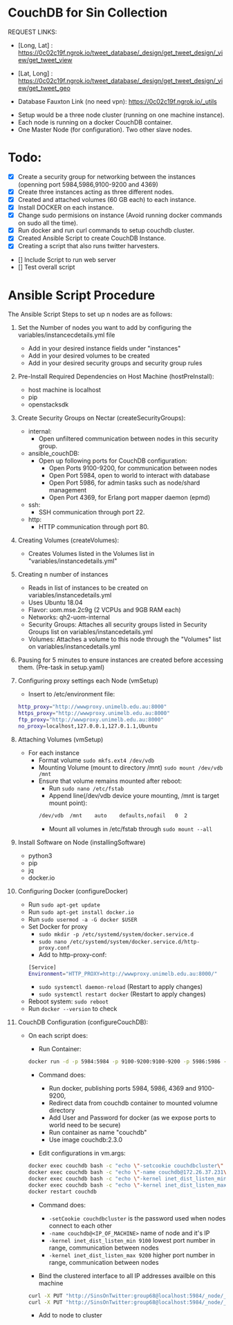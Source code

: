 # CouchDB for Sin Collection

REQUEST LINKS:
- [Long, Lat] : https://0c02c19f.ngrok.io/tweet_database/_design/get_tweet_design/_view/get_tweet_view

- [Lat, Long] : https://0c02c19f.ngrok.io/tweet_database/_design/get_tweet_design/_view/get_tweet_geo

- Database Fauxton Link (no need vpn): https://0c02c19f.ngrok.io/_utils

* Setup would be a three node cluster (running on one machine instance). 
* Each node is running on a docker CouchDB container.
* One Master Node (for configuration). Two other slave nodes.

# Todo:

- [x] Create a security group for networking between the instances (openning port 5984,5986,9100-9200 and 4369)
- [x] Create three instances acting as three different nodes.
- [x] Created and attached volumes (60 GB each) to each instance.
- [x] Install DOCKER on each instance.
- [x] Change sudo permisions on instance (Avoid running docker commands on sudo all the time).
- [x] Run docker and run curl commands to setup couchdb cluster.
- [x] Created Ansible Script to create CouchDB Instance.
- [x] Creating a script that also runs twitter harvesters.
- [] Include Script to run web server
- [] Test overall script 

# Ansible Script Procedure

The Ansible Script Steps to set up n nodes are as follows:

1. Set the Number of nodes you want to add by configuring the variables/instancecdetails.yml file
	- Add in your desired instance fields under "instances"
	- Add in your desired volumes to be created
	- Add in your desired security groups and security group rules

2. Pre-Install Required Dependencies on Host Machine (hostPreInstall):
	- host machine is localhost
	- pip
	- openstacksdk

3. Create Security Groups on Nectar (createSecurityGroups):
	- internal:
		- Open unfiltered communication between nodes in this security group.
	- ansible_couchDB:
		- Open up following ports for CouchDB configuration:
			- Open Ports 9100-9200, for communication between nodes
			- Open Port 5984, open to world to interact with database
			- Open Port 5986, for admin tasks such as node/shard management
			- Open Port 4369, for Erlang port mapper daemon (epmd)
	- ssh:
		- SSH communication through port 22.
	- http:
		- HTTP communication through port 80.

4. Creating Volumes (createVolumes): 
	- Creates Volumes listed in the Volumes list in "variables/instancedetails.yml"

4. Creating n number of instances
	- Reads in list of instances to be created on variables/instancedetails.yml
	- Uses Ubuntu 18.04
	- Flavor: uom.mse.2c9g (2 VCPUs and 9GB RAM each)
	- Networks: qh2-uom-internal
	- Security Groups: Attaches all security groups listed in Security Groups list on variables/instancedetails.yml
	- Volumes: Attaches a volume to this node through the "Volumes" list on variables/instancedetails.yml

5. Pausing for 5 minutes to ensure instances are created before accessing them. (Pre-task in setup.yaml)

6. Configuring proxy settings each Node (vmSetup)
	- Insert to /etc/environment file:
	```bash
	http_proxy="http://wwwproxy.unimelb.edu.au:8000"
	https_proxy="http://wwwproxy.unimelb.edu.au:8000"
	ftp_proxy="http://wwwproxy.unimelb.edu.au:8000"
	no_proxy=localhost,127.0.0.1,127.0.1.1,Ubuntu
	```
7. Attaching Volumes (vmSetup)
	- For each instance
		* Format volume `sudo mkfs.ext4 /dev/vdb`
		* Mounting Volume (mount to directory /mnt) `sudo mount /dev/vdb /mnt`
		* Ensure that volume remains mounted after reboot:
			* Run `sudo nano /etc/fstab`
			* Append line(/dev/vdb device youre mounting, /mnt is target mount point): 
			```bash
			/dev/vdb  /mnt    auto    defaults,nofail   0  2
			```
			* Mount all volumes in /etc/fstab through `sudo mount --all`

8. Install Software on Node (installingSoftware)
	- python3
	- pip
	- jq
	- docker.io	

9. Configuring Docker (configureDocker) 
	- Run `sudo apt-get update`
	- Run `sudo apt-get install docker.io`
	- Run `sudo usermod -a -G docker $USER`
	- Set Docker for proxy
		* `sudo mkdir -p /etc/systemd/system/docker.service.d`
		* `sudo nano /etc/systemd/system/docker.service.d/http-proxy.conf`
		* Add to http-proxy-conf:
		```bash
		[Service]
		Environment="HTTP_PROXY=http://wwwproxy.unimelb.edu.au:8000/"
		```
		* `sudo systemctl daemon-reload` (Restart to apply changes)
		* `sudo systemctl restart docker` (Restart to apply changes)
	- Reboot system: `sudo reboot`
	- Run `docker --version` to check

10. CouchDB Configuration (configureCouchDB):
	* On each script does:

		- Run Container:
		```bash
		docker run -d -p 5984:5984 -p 9100-9200:9100-9200 -p 5986:5986 -p 4369:4369 -e COUCHDB_USER=SinsOnTwitter -e COUCHDB_PASSWORD=group68 -v /mnt/couchdb/data:/opt/couchdb/data --name couchdb couchdb:2.3.0
		```
		- Command does:
			* Run docker, publishing ports 5984, 5986, 4369 and 9100-9200,
			* Redirect data from couchdb container to mounted volumne directory
			* Add User and Password for docker (as we expose ports to world need to be secure)
			* Run container as name "couchdb"
			* Use image couchdb:2.3.0

		- Edit configurations in vm.args:
		```bash
		docker exec couchdb bash -c "echo \"-setcookie couchdbcluster\" >> /opt/couchdb/etc/vm.args"
		docker exec couchdb bash -c "echo \"-name couchdb@172.26.37.231\" >> /opt/couchdb/etc/vm.args"
		docker exec couchdb bash -c "echo \"-kernel inet_dist_listen_min 9100\" >> /opt/couchdb/etc/vm.args"
		docker exec couchdb bash -c "echo \"-kernel inet_dist_listen_max 9200\" >> /opt/couchdb/etc/vm.args"
		docker restart couchdb
		``` 
		- Command does:
			* `-setCookie couchdbcluster` is the password used when nodes connect to each other
			* `-name couchdb@<IP_OF_MACHINE>` name of node and it's IP
			* `-kernel inet_dist_listen_min 9100` lowest port number in range, communication between nodes
			* `-kernel inet_dist_listen_max 9200` higher port number in range, communication between nodes
		
		- Bind the clustered interface to all IP addresses availble on this machine
		```bash
		curl -X PUT "http://SinsOnTwitter:group68@localhost:5984/_node/_local/_config/chttpd/bind_address" -d '"0.0.0.0"'
		curl -X PUT "http://SinsOnTwitter:group68@localhost:5984/_node/_local/_config/httpd/bind_address" -d '"0.0.0.0"'
		```
		- Add to node to cluster 

		



